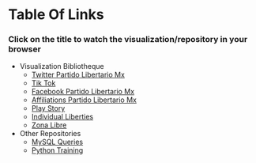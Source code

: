 # Table Of Links
### Click on the title to watch the visualization/repository in your browser
* Visualization Bibliotheque
   * [Twitter Partido Libertario Mx](https://datastudio.google.com/s/n4ANzSy1BsI)
   * [Tik Tok](https://datastudio.google.com/s/vcKFj1nv8hY)
   * [Facebook Partido Libertario Mx](https://datastudio.google.com/s/ijp4Q2Rkdb4)
   * [Affiliations Partido Libertario Mx](https://datastudio.google.com/s/vxTXRkggbJQ)
   * [Play Story](https://github.com/JorgePablol/Exploratory-Analysis-Play-Store)
   * [Individual Liberties](https://datastudio.google.com/reporting/6d2f27fc-764a-4611-b066-2c23b47e2888)
   * [Zona Libre](https://datastudio.google.com/s/kqdBOu6Hrv0)
* Other Repositories
   * [MySQL Queries](https://github.com/JorgePablol/hackerrank_mysql)
   * [Python Training](https://github.com/JorgePablol/hackerrank_python3)
